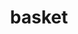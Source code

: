 ---
layout: objects
title: basket
emoji: basket
permalink: 🧺.html
image: assets/img/3moji/basket.png
---